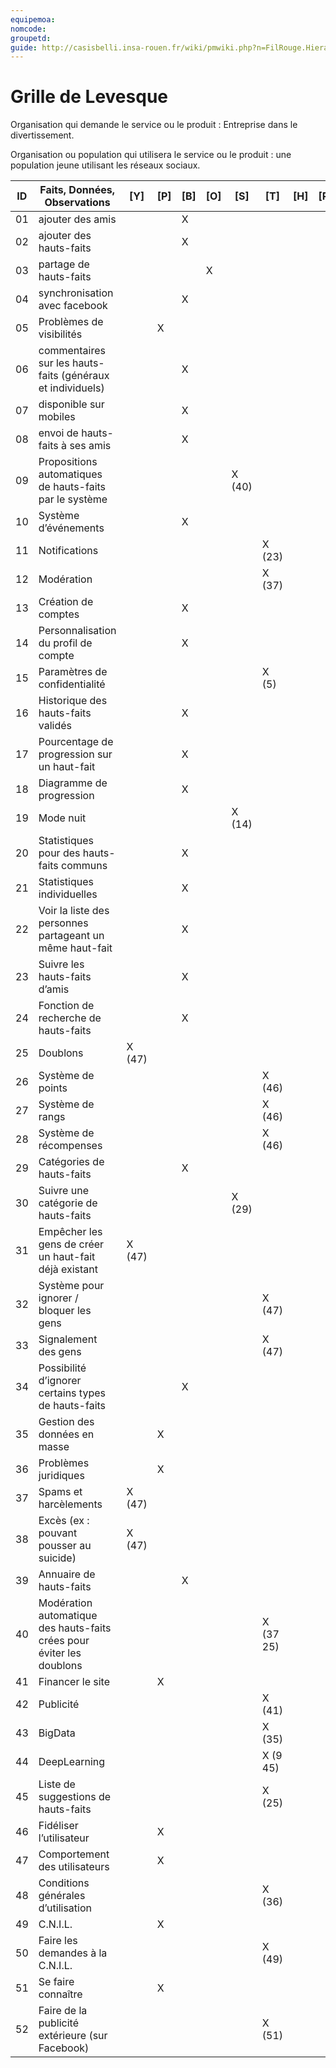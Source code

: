 ```yaml
---
equipemoa: 
nomcode: 
groupetd: 
guide: http://casisbelli.insa-rouen.fr/wiki/pmwiki.php?n=FilRouge.HierachiserBesoins
---
```


# Grille de Levesque

Organisation qui demande le service ou le produit : Entreprise dans le divertissement.

Organisation ou population qui utilisera le service ou le produit : une population jeune utilisant les réseaux sociaux.

| ID | Faits, Données, Observations | [Y] | [P] | [B] | [O] | [S] | [T] | [H] | [R] |
|----|------------------------------|----------|----------|--------|-------------|----------|----------|-----------|------------|
| 01 | ajouter des amis |  |  | X |  |  |  |
| 02 | ajouter des hauts-faits |  |  | X |  |  |  |
| 03 | partage de hauts-faits |  |  |  | X |  |  |
| 04 | synchronisation avec facebook |  |  | X |  |  |  |
| 05 | Problèmes de visibilités |  | X |  |  |  |  |
| 06 | commentaires sur les hauts-faits (généraux et individuels) |  |  | X |  |  |  |
| 07 | disponible sur mobiles |  |  | X |  |  |  |
| 08 | envoi de hauts-faits à ses amis |  |  | X |  |  |  |
| 09 | Propositions automatiques de hauts-faits par le système |  |  |  |  | X (40) |  |
| 10 | Système d’événements |  |  | X |  |  |  |
| 11 | Notifications |  |  |  |  |  | X (23) |
| 12 | Modération |  |  |  |  |  | X (37) |
| 13 | Création de comptes |  |  | X |  |  |  |
| 14 | Personnalisation du profil de compte |  |  | X |  |  |  |
| 15 | Paramètres de confidentialité |  |  |  |  |  | X (5) |
| 16 | Historique des hauts-faits validés |  |  | X |  |  |  |
| 17 | Pourcentage de progression sur un haut-fait |  |  | X |  |  |  |
| 18 | Diagramme de progression |  |  | X |  |  |  |
| 19 | Mode nuit |  |  |  |  | X (14) |  |
| 20 | Statistiques pour des hauts-faits communs |  |  | X |  |  |  |
| 21 | Statistiques individuelles |  |  | X |  |  |  |
| 22 | Voir la liste des personnes partageant un même haut-fait |  |  | X |  |  |  |
| 23 | Suivre les hauts-faits d’amis |  |  | X |  |  |  |
| 24 | Fonction de recherche de hauts-faits |  |  | X |  |  |  |
| 25 | Doublons | X (47) |  |  |  |  |  |
| 26 | Système de points |  |  |  |  |  | X (46) |
| 27 | Système de rangs |  |  |  |  |  | X (46) |
| 28 | Système de récompenses |  |  |  |  |  | X (46) |
| 29 | Catégories de hauts-faits |  |  | X |  |  |  |
| 30 | Suivre une catégorie de hauts-faits |  |  |  |  | X (29) |  |
| 31 | Empêcher les gens de créer un haut-fait déjà existant | X (47) |  |  |  |  |  |
| 32 | Système pour ignorer / bloquer les gens |  |  |  |  |  | X (47) |
| 33 | Signalement des gens |  |  |  |  |  | X (47) |
| 34 | Possibilité d’ignorer certains types de hauts-faits |  |  | X |  |  |  |
| 35 | Gestion des données en masse |  | X |  |  |  |  |
| 36 | Problèmes juridiques |  | X |  |  |  |  |
| 37 | Spams et harcèlements | X (47) |  |  |  |  |  |
| 38 | Excès (ex : pouvant pousser au suicide) | X (47) |  |  |  |  |  |
| 39 | Annuaire de hauts-faits |  |  | X |  |  |  |
| 40 | Modération automatique des hauts-faits crées pour éviter les doublons |  |  |  |  |  | X (37 25) |
| 41 | Financer le site |  | X |  |  |  |  |
| 42 | Publicité |  |  |  |  |  | X (41) |
| 43 | BigData |  |  |  |  |  | X (35) |
| 44 | DeepLearning |  |  |  |  |  | X (9 45) |
| 45 | Liste de suggestions de hauts-faits |  |  |  |  |  | X (25) |
| 46 | Fidéliser l’utilisateur |  | X |  |  |  |  |
| 47 | Comportement des utilisateurs  |  | X |  |  |  |  |
| 48 | Conditions générales d’utilisation |  |  |  |  |  | X (36) |
| 49 | C.N.I.L. |  | X |  |  |  |  |
| 50 | Faire les demandes à la C.N.I.L. |  |  |  |  |  | X (49) |
| 51 | Se faire connaître |  | X |  |  |  |  |
| 52 | Faire de la publicité extérieure (sur Facebook) |  |  |  |  |  | X (51) |
